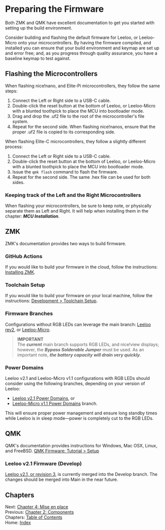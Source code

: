 # Preparing the Firmware
Both ZMK and QMK have excellent documentation to get you started with setting up the build environment.

Consider building and flashing the default firmware for Leeloo, or Leeloo-Micro onto your microcontrollers.  By having the firmware compiled, and installed you can ensure that your build environment and keymap are set up and error free; and, as you progress through quality assurance, you have a baseline keymap to test against.

## Flashing the Microcontrollers
When flashing nice!nano, and Elite-Pi microcontrollers, they follow the same steps:

1. Connect the Left or Right side to a USB-C cable.
2. Double-click the reset button at the bottom of Leeloo, or Leeloo-Micro with a blunted toothpick to place the MCU into bootloader mode.
3. Drag and drop the .uf2 file to the root of the microcontroller's file system.
4. Repeat for the second side.  When flashing nice!nanos, ensure that the proper .uf2 file is copied to its corresponding side.


When flashing Elite-C microcontrollers, they follow a slightly different process:

1. Connect the Left or Right side to a USB-C cable.
2. Double-click the reset button at the bottom of Leeloo, or Leeloo-Micro with a blunted toothpick to place the MCU into bootloader mode.
3. Issue the `qmk flash` command to flash the firmware.
4. Repeat for the second side.  The same .hex file can be used for both sides.


### Keeping track of the Left and the Right Microcontrollers
When flashing your microcontrollers, be sure to keep note, or physically separate them as Left and Right.  It will help when installing them in the chapter: ***MCU Installation***.

## ZMK
ZMK's documentation provides two ways to build firmware.

### GitHub Actions
If you would like to build your firmware in the cloud, follow the instructions: 
[Installing ZMK](https://zmk.dev/docs/user-setup).

### Toolchain Setup
If you would like to build your firmware on your local machine, follow the instructions: [Development > Toolchain Setup](https://zmk.dev/docs/development/setup).

### Firmware Branches
Configurations without RGB LEDs can leverage the main branch:
[Leeloo rev2](https://github.com/zmkfirmware/zmk/tree/main/app/boards/shields/leeloo), or [Leeloo-Micro](https://github.com/zmkfirmware/zmk/tree/main/app/boards/shields/leeloo_micro).

> **IMPORTANT** \
> The ***current*** main branch supports RGB LEDs, and nice!view displays; however, the ***Bypass Solderable Jumper*** must be used.  As an important note, ***the battery capacity will drain very quickly.***

### Power Domains
Leeloo v2.1 and Leeloo-Micro v1.1 configurations with RGB LEDs should consider using the following branches, depending on your version of Leeloo:

* [Leeloo v2.1 Power Domains](https://github.com/ClicketySplit/zmk/tree/leeloo_v2.1_power_domain/app/boards/shields/leeloo), or
* [Leeloo-Micro v1.1 Power Domains](https://github.com/ClicketySplit/zmk/tree/leeloo_micro_v1.1_power_domain/app/boards/shields/leeloo_micro) branch.

This will ensure proper power management and ensure long standby times while Leeloo is in sleep mode—power is completely cut to the RGB LEDs.


## QMK
QMK's documentation provides instructions for Windows, Mac OSX, Linux, and FreeBSD.
[QMK Firmware: Tutorial > Setup](https://docs.qmk.fm/#/newbs_getting_started)

### Leeloo v2.1 Firmware (Develop)
[Leeloo v2.1, or revision 3](https://github.com/ClicketySplit/qmk_firmware/tree/develop/keyboards/clickety_split/leeloo), is currently merged into the Develop branch.  The changes should be merged into Main in the near future.

## Chapters
Next: [Chapter 4: Mise en place](4-Mise-en-place.md) \
Previous: [Chapter 2: Components](2-Components.md) \
Chapters: [Table of Contents](README.md) \
Home: [Index](/README.md)

